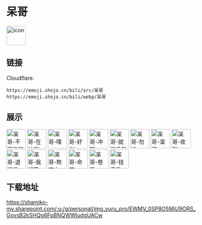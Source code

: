 # 呆哥
<img src="https://emoji.shojo.cn/bili/src/呆哥/icon.png" width="50" height="50" alt="icon">

## 链接
Cloudflare:
```
https://emoji.shojo.cn/bili/src/呆哥
https://emoji.shojo.cn/bili/webp/呆哥
```
## 展示
<img src="https://emoji.shojo.cn/bili/src/呆哥/呆哥-不困能熬.png" width="50" height="50" alt="呆哥-不困能熬">
<img src="https://emoji.shojo.cn/bili/src/呆哥/呆哥-在忙呢.png" width="50" height="50" alt="呆哥-在忙呢">
<img src="https://emoji.shojo.cn/bili/src/呆哥/呆哥-噗.png" width="50" height="50" alt="呆哥-噗">
<img src="https://emoji.shojo.cn/bili/src/呆哥/呆哥-好剑.png" width="50" height="50" alt="呆哥-好剑">
<img src="https://emoji.shojo.cn/bili/src/呆哥/呆哥-冲啊.png" width="50" height="50" alt="呆哥-冲啊">
<img src="https://emoji.shojo.cn/bili/src/呆哥/呆哥-就很秃然.png" width="50" height="50" alt="呆哥-就很秃然">
<img src="https://emoji.shojo.cn/bili/src/呆哥/呆哥-勿扰.png" width="50" height="50" alt="呆哥-勿扰">
<img src="https://emoji.shojo.cn/bili/src/呆哥/呆哥-溜了.png" width="50" height="50" alt="呆哥-溜了">
<img src="https://emoji.shojo.cn/bili/src/呆哥/呆哥-收到.png" width="50" height="50" alt="呆哥-收到">
<img src="https://emoji.shojo.cn/bili/src/呆哥/呆哥-退退退.png" width="50" height="50" alt="呆哥-退退退">
<img src="https://emoji.shojo.cn/bili/src/呆哥/呆哥-我好菜.png" width="50" height="50" alt="呆哥-我好菜">
<img src="https://emoji.shojo.cn/bili/src/呆哥/呆哥-熬夜中.png" width="50" height="50" alt="呆哥-熬夜中">
<img src="https://emoji.shojo.cn/bili/src/呆哥/呆哥-命苦.png" width="50" height="50" alt="呆哥-命苦">
<img src="https://emoji.shojo.cn/bili/src/呆哥/呆哥-卷王.png" width="50" height="50" alt="呆哥-卷王">
<img src="https://emoji.shojo.cn/bili/src/呆哥/呆哥-钱真香.png" width="50" height="50" alt="呆哥-钱真香">

## 下载地址

https://shamiko-my.sharepoint.com/:u:/g/personal/img_yuru_pro/EWMV_0SP8O5MiU9ORS_GovsB2kSHQg6FpBNQWWludgUACw